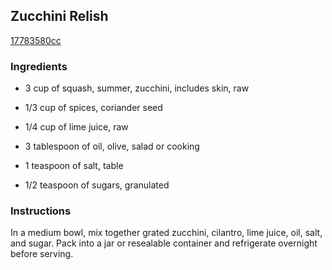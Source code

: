 ## Zucchini Relish

[17783580cc](http://allrecipes.com/recipe/zucchini-relish/)

### Ingredients

 - 3 cup of squash, summer, zucchini, includes skin, raw

 - 1/3 cup of spices, coriander seed

 - 1/4 cup of lime juice, raw

 - 3 tablespoon of oil, olive, salad or cooking

 - 1 teaspoon of salt, table

 - 1/2 teaspoon of sugars, granulated

### Instructions

In a medium bowl, mix together grated zucchini, cilantro, lime juice, oil, salt, and sugar. Pack into a jar or resealable container and refrigerate overnight before serving.